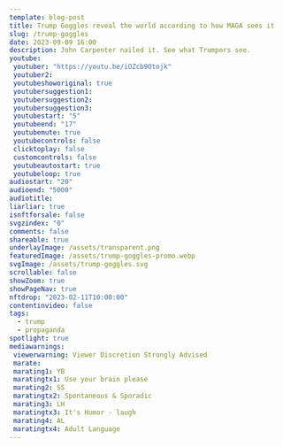 ```yaml
---
template: blog-post
title: Trump Goggles reveal the world according to how MAGA sees it
slug: /trump-goggles
date: 2023-09-09 16:00
description: John Carpenter nailed it. See what Trumpers see.
youtube:
 youtuber: "https://youtu.be/iOZcb9Otojk"
 youtuber2: 
 youtubeshoworiginal: true
 youtubersuggestion1: 
 youtubersuggestion2: 
 youtubersuggestion3: 
 youtubestart: "5"
 youtubeend: "17"
 youtubemute: true
 youtubecontrols: false
 clicktoplay: false
 customcontrols: false
 youtubeautostart: true
 youtubeloop: true
audiostart: "20"
audioend: "5000"
audiotitle: 
liarliar: true
isnftforsale: false
svgzindex: "0"
comments: false
shareable: true
underlayImage: /assets/transparent.png
featuredImage: /assets/trump-goggles-promo.webp
svgImage: /assets/trump-goggles.svg
scrollable: false
showZoom: true
showPageNav: true
nftdrop: "2023-02-11T10:00:00"
contentinvideo: false
tags: 
  - trump
  - propaganda
spotlight: true
mediawarnings:
 viewerwarning: Viewer Discretion Strongly Advised
 marate: 
 marating1: YB
 maratingtx1: Use your brain please
 marating2: SS
 maratingtx2: Spontaneous & Sporadic
 marating3: LH
 maratingtx3: It's Humor - laugh
 marating4: AL
 maratingtx4: Adult Language
---
```






<!-- <h2 class="neonText" style="text-align: center;">BUY THE NFT!</h2>
<nft-card style="border:none;border-radius:12px" contractAddress="0x495f947276749ce646f68ac8c248420045cb7b5e" tokenId="14583650834310525071617320783641503123203461641321595508191183187330132344833"> </nft-card> -->

<!-- XjuLZwlDxh8 -->


<!-- 
iOZcb9Otojk

yjw_DuNkOUw -->